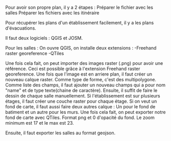 Pour avoir son propre plan, il y a 2 étapes :
Préparer le fichier avec les salles
Préparer les fichiers avec les itinéraire

Pour récupérer les plans d'un établissement facilement, il y a les plans d'évacuations.

Il faut deux logiciels : QGIS et JOSM.

Pour les salles :
On ouvre QGIS, on installe deux extensions :
-Freehand raster georeference
-QTiles

Une fois cela fait, on peut importer des images raster (.png) pour avoir une référence. Ceci est possible grâce à l'extension Freehand raster georeference.
Une fois que l'image est en arriere plan, il faut créer un nouveau calque raster.
Comme type de forme, c'est des multipolygone. Comme liste des champs, il faut ajouter un nouveau champs qui a pour nom "name" et de type texte(chaine de caractère).
Ensuite, il suffit de faire le dessin de chaque salle manuellement. Si l'établissement est sur plusieurs étages, il faut créer une couche raster pour chaque étage. Si on veut un fond de carte, il faut aussi faire deux autres calque :
Un pour le fond de batiment et un autre pour les murs.
Une fois cela fait, on peut exporter notre fond de carte avec QTiles. Format png et 0 d'opacité du fond. Le zoom minimum est 17 et le max est 23.

Ensuite, il faut exporter les salles au format geojson.
